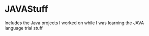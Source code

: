 # JAVAStuff
Includes the Java projects I worked on while I was learning the JAVA language 
trial stuff
